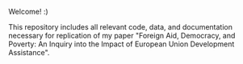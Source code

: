 Welcome! :)

This repository includes all relevant code, data, and documentation necessary for replication of my paper "Foreign Aid, Democracy, and Poverty: An Inquiry into the Impact of European Union Development Assistance". 